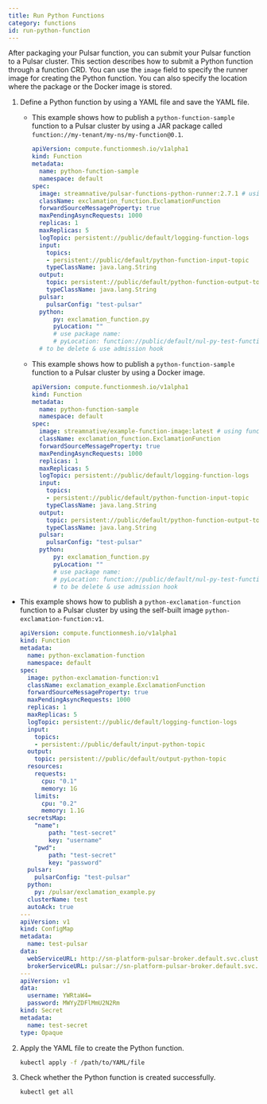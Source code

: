 ```yaml
---
title: Run Python Functions
category: functions
id: run-python-function
---
```


After packaging your Pulsar function, you can submit your Pulsar function to a Pulsar cluster. This section describes how to submit a Python function through a function CRD. You can use the `image` field to specify the runner image for creating the Python function. You can also specify the location where the package or the Docker image is stored.

1. Define a Python function by using a YAML file and save the YAML file.

   - This example shows how to publish a `python-function-sample` function to a Pulsar cluster by using a JAR package called `function://my-tenant/my-ns/my-function@0.1`.

        ```yaml
        apiVersion: compute.functionmesh.io/v1alpha1
        kind: Function
        metadata:
          name: python-function-sample
          namespace: default
        spec:
          image: streamnative/pulsar-functions-python-runner:2.7.1 # using python function runner
          className: exclamation_function.ExclamationFunction
          forwardSourceMessageProperty: true
          maxPendingAsyncRequests: 1000
          replicas: 1
          maxReplicas: 5
          logTopic: persistent://public/default/logging-function-logs
          input:
            topics:
            - persistent://public/default/python-function-input-topic
            typeClassName: java.lang.String
          output:
            topic: persistent://public/default/python-function-output-topic
            typeClassName: java.lang.String
          pulsar:
            pulsarConfig: "test-pulsar"
          python:
              py: exclamation_function.py
              pyLocation: ""
              # use package name:
              # pyLocation: function://public/default/nul-py-test-function@v1
          # to be delete & use admission hook
        ```

   - This example shows how to publish a `python-function-sample` function to a Pulsar cluster by using a Docker image.

      ```yaml
      apiVersion: compute.functionmesh.io/v1alpha1
      kind: Function
      metadata:
        name: python-function-sample
        namespace: default
      spec:
        image: streamnative/example-function-image:latest # using function image here
        className: exclamation_function.ExclamationFunction
        forwardSourceMessageProperty: true
        maxPendingAsyncRequests: 1000
        replicas: 1
        maxReplicas: 5
        logTopic: persistent://public/default/logging-function-logs
        input:
          topics:
          - persistent://public/default/python-function-input-topic
          typeClassName: java.lang.String
        output:
          topic: persistent://public/default/python-function-output-topic
          typeClassName: java.lang.String
        pulsar:
          pulsarConfig: "test-pulsar"
        python:
            py: exclamation_function.py
            pyLocation: ""
            # use package name:
            # pyLocation: function://public/default/nul-py-test-function@v1
            # to be delete & use admission hook
      ```

- This example shows how to publish a `python-exclamation-function` function to a Pulsar cluster by using the self-built image `python-exclamation-function:v1`.

    ```yaml
    apiVersion: compute.functionmesh.io/v1alpha1
    kind: Function
    metadata:
      name: python-exclamation-function
      namespace: default
    spec:
      image: python-exclamation-function:v1
      className: exclamation_example.ExclamationFunction
      forwardSourceMessageProperty: true
      maxPendingAsyncRequests: 1000
      replicas: 1
      maxReplicas: 5
      logTopic: persistent://public/default/logging-function-logs
      input:
        topics:
        - persistent://public/default/input-python-topic
      output:
        topic: persistent://public/default/output-python-topic
      resources:
        requests:
          cpu: "0.1"
          memory: 1G
        limits:
          cpu: "0.2"
          memory: 1.1G
      secretsMap:
        "name":
            path: "test-secret"
            key: "username"
        "pwd":
            path: "test-secret"
            key: "password"
      pulsar:
        pulsarConfig: "test-pulsar"
      python:
        py: /pulsar/exclamation_example.py
      clusterName: test
      autoAck: true
    ---
    apiVersion: v1
    kind: ConfigMap
    metadata:
      name: test-pulsar
    data:
      webServiceURL: http://sn-platform-pulsar-broker.default.svc.cluster.local:8080
      brokerServiceURL: pulsar://sn-platform-pulsar-broker.default.svc.cluster.local:6650
    ---
    apiVersion: v1
    data:
      username: YWRtaW4=
      password: MWYyZDFlMmU2N2Rm
    kind: Secret
    metadata:
      name: test-secret
    type: Opaque
    ```

2. Apply the YAML file to create the Python function.

    ```bash
    kubectl apply -f /path/to/YAML/file
    ```

3. Check whether the Python function is created successfully.

    ```bash
    kubectl get all
    ```
